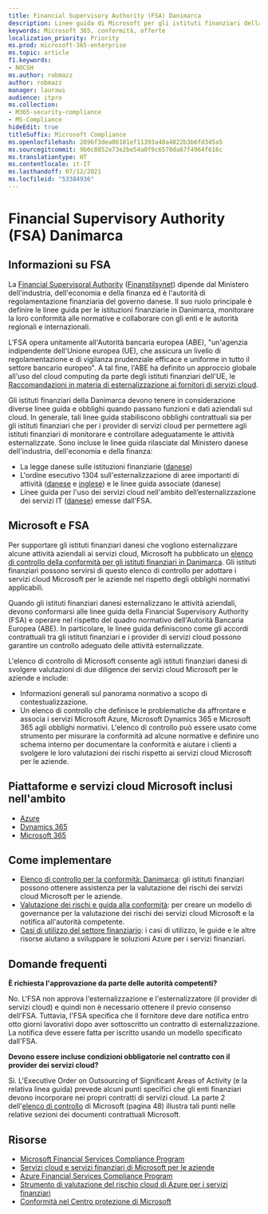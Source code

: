 ```yaml
---
title: Financial Supervisory Authority (FSA) Danimarca
description: Linee guida di Microsoft per gli istituti finanziari della Danimarca che adottano il cloud.
keywords: Microsoft 365, conformità, offerte
localization_priority: Priority
ms.prod: microsoft-365-enterprise
ms.topic: article
f1.keywords:
- NOCSH
ms.author: robmazz
author: robmazz
manager: laurawi
audience: itpro
ms.collection:
- M365-security-compliance
- MS-Compliance
hideEdit: true
titleSuffix: Microsoft Compliance
ms.openlocfilehash: 2896f3dea06181ef11393a40a4822b3b6fd345a5
ms.sourcegitcommit: 9b0c8852e73e2be54a0f9c6570da67f4964f616c
ms.translationtype: HT
ms.contentlocale: it-IT
ms.lasthandoff: 07/12/2021
ms.locfileid: "53384936"
---
```

# <a name="financial-supervisory-authority-fsa-denmark"></a>Financial Supervisory Authority (FSA) Danimarca

## <a name="about-the-fsa"></a>Informazioni su FSA

La [Financial Supervisoral Authority](https://www.dfsa.dk/) ([Finanstilsynet](https://www.finanstilsynet.dk/)) dipende dal Ministero dell'industria, dell'economia e della finanza ed è l'autorità di regolamentazione finanziaria del governo danese. Il suo ruolo principale è definire le linee guida per le istituzioni finanziarie in Danimarca, monitorare la loro conformità alle normative e collaborare con gli enti e le autorità regionali e internazionali.

L'FSA opera unitamente all'Autorità bancaria europea (ABE), "un'agenzia indipendente dell'Unione europea (UE), che assicura un livello di regolamentazione e di vigilanza prudenziale efficace e uniforme in tutto il settore bancario europeo". A tal fine, l'ABE ha definito un approccio globale all'uso del cloud computing da parte degli istituti finanziari dell'UE, le [Raccomandazioni in materia di esternalizzazione ai fornitori di servizi cloud](https://eba.europa.eu/documents/10180/2170121/Final+draft+Recommendations+on+Cloud+Outsourcing+%28EBA-Rec-2017-03%29.pdf/5fa5cdde-3219-4e95-946d-0c0d05494362).

Gli istituti finanziari della Danimarca devono tenere in considerazione diverse linee guida e obblighi quando passano funzioni e dati aziendali sul cloud. In generale, tali linee guida stabiliscono obblighi contrattuali sia per gli istituti finanziari che per i provider di servizi cloud per permettere agli istituti finanziari di monitorare e controllare adeguatamente le attività esternalizzate. Sono incluse le linee guida rilasciate dal Ministero danese dell'industria, dell'economia e della finanza:

- La legge danese sulle istituzioni finanziarie ([danese](https://www.retsinformation.dk/Forms/R0710.aspx?id=193767))
- L'ordine esecutivo 1304 sull'esternalizzazione di aree importanti di attività ([danese](https://www.retsinformation.dk/Forms/R0710.aspx?id=134352) e [inglese](https://www.finanstilsynet.dk/~/media/Lovgivning/Oversat-lovgivning/Executive-orders/1304_251110-pdf.pdf)) e le linee guida associate (danese)
- Linee guida per l'uso dei servizi cloud nell'ambito dell’esternalizzazione dei servizi IT ([danese](https://www.finanstilsynet.dk/Tilsyn/Information-om-udvalgte-tilsynsomraader/It-tilsyn/Anvendelse-af-cloud-tjenester-som-led-i-IT-outsourcing)) emesse dall'FSA.

## <a name="microsoft-and-the-fsa"></a>Microsoft e FSA

Per supportare gli istituti finanziari danesi che vogliono esternalizzare alcune attività aziendali ai servizi cloud, Microsoft ha pubblicato un [elenco di controllo della conformità per gli istituti finanziari in Danimarca](https://servicetrust.microsoft.com/ViewPage/TrustDocumentsV3?command=Download&downloadType=Document&downloadId=524cc66f-b292-49e9-aa14-04560401baa0&tab=7f51cb60-3d6c-11e9-b2af-7bb9f5d2d913&docTab=7f51cb60-3d6c-11e9-b2af-7bb9f5d2d913_Compliance_Guides). Gli istituti finanziari possono servirsi di questo elenco di controllo per adottare i servizi cloud Microsoft per le aziende nel rispetto degli obblighi normativi applicabili.

Quando gli istituti finanziari danesi esternalizzano le attività aziendali, devono conformarsi alle linee guida della Financial Supervisory Authority (FSA) e operare nel rispetto del quadro normativo dell'Autorità Bancaria Europea (ABE). In particolare, le linee guida definiscono come gli accordi contrattuali tra gli istituti finanziari e i provider di servizi cloud possono garantire un controllo adeguato delle attività esternalizzate.

L'elenco di controllo di Microsoft consente agli istituti finanziari danesi di svolgere valutazioni di due diligence dei servizi cloud Microsoft per le aziende e include:

- Informazioni generali sul panorama normativo a scopo di contestualizzazione.
- Un elenco di controllo che definisce le problematiche da affrontare e associa i servizi Microsoft Azure, Microsoft Dynamics 365 e Microsoft 365 agli obblighi normativi. L'elenco di controllo può essere usato come strumento per misurare la conformità ad alcune normative e definire uno schema interno per documentare la conformità e aiutare i clienti a svolgere le loro valutazioni dei rischi rispetto ai servizi cloud Microsoft per le aziende.

## <a name="microsoft-in-scope-cloud-platforms--services"></a>Piattaforme e servizi cloud Microsoft inclusi nell'ambito

- [Azure](https://gallery.technet.microsoft.com/Overview-of-Azure-c1be3942)
- [Dynamics 365](https://aka.ms/d365-compliance-list)
- [Microsoft 365](https://aka.ms/RiskGovernanceGuide)

## <a name="how-to-implement"></a>Come implementare

- [Elenco di controllo per la conformità: Danimarca](https://servicetrust.microsoft.com/ViewPage/TrustDocumentsV3?command=Download&downloadType=Document&downloadId=524cc66f-b292-49e9-aa14-04560401baa0&tab=7f51cb60-3d6c-11e9-b2af-7bb9f5d2d913&docTab=7f51cb60-3d6c-11e9-b2af-7bb9f5d2d913_Compliance_Guides): gli istituti finanziari possono ottenere assistenza per la valutazione dei rischi dei servizi cloud Microsoft per le aziende.
- [Valutazione dei rischi e guida alla conformità](https://servicetrust.microsoft.com/ViewPage/TrustDocuments?command=Download&downloadType=Document&downloadId=edee9b14-3661-4a16-ba83-c35caf672bd7&docTab=6d000410-c9e9-11e7-9a91-892aae8839ad_FAQ_and_White_Papers): per creare un modello di governance per la valutazione dei rischi dei servizi cloud Microsoft e la notifica all'autorità competente.
- [Casi di utilizzo del settore finanziario](/previous-versions/azure/industry-marketing/financial/index): i casi di utilizzo, le guide e le altre risorse aiutano a sviluppare le soluzioni Azure per i servizi finanziari.

## <a name="frequently-asked-questions"></a>Domande frequenti

**È richiesta l'approvazione da parte delle autorità competenti?**

No. L'FSA non approva l'esternalizzazione e l'esternalizzatore (il provider di servizi cloud) e quindi non è necessario ottenere il previo consenso dell'FSA. Tuttavia, l'FSA specifica che il fornitore deve dare notifica entro otto giorni lavorativi dopo aver sottoscritto un contratto di esternalizzazione. La notifica deve essere fatta per iscritto usando un modello specificato dall'FSA.

**Devono essere incluse condizioni obbligatorie nel contratto con il provider dei servizi cloud?**

Sì. L'Executive Order on Outsourcing of Significant Areas of Activity (e la relativa linea guida) prevede alcuni punti specifici che gli enti finanziari devono incorporare nei propri contratti di servizi cloud. La parte 2 dell'[elenco di controllo](https://servicetrust.microsoft.com/ViewPage/TrustDocumentsV3?command=Download&downloadType=Document&downloadId=524cc66f-b292-49e9-aa14-04560401baa0&tab=7f51cb60-3d6c-11e9-b2af-7bb9f5d2d913&docTab=7f51cb60-3d6c-11e9-b2af-7bb9f5d2d913_Compliance_Guides) di Microsoft (pagina 48) illustra tali punti nelle relative sezioni dei documenti contrattuali Microsoft.

## <a name="resources"></a>Risorse

- [Microsoft Financial Services Compliance Program](https://download.microsoft.com/download/6/4/7/64707E3E-6D3E-45D0-8207-A0EA3201B4A6/Microsoft%20Cloud%20-%20Financial%20Services%20Compliance%20Program%20(Print).pdf)
- [Servizi cloud e servizi finanziari di Microsoft per le aziende](https://servicetrust.microsoft.com/viewpage/financialservicesoverview)
- [Azure Financial Services Compliance Program](https://azure.microsoft.com/resources/videos/azurecon-2015-financial-services-compliance-in-azure/)
- [Strumento di valutazione del rischio cloud di Azure per i servizi finanziari](https://servicetrust.microsoft.com/ViewPage/FFIECBlueprint?command=Download&downloadType=Document&downloadId=079a1973-711a-428f-9312-9ddd290cff7b&docTab=c726d5c0-2d1e-11e8-a485-57140ec19669_PaaS)
- [Conformità nel Centro protezione di Microsoft](https://www.microsoft.com/trust-center/compliance/compliance-overview)
